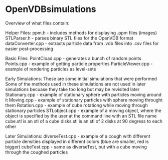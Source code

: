 # OpenVDBsimulations

Overview of what files contain:

Helper Files:
ppm.h - includes methods for displaying .ppm files (images)
STLParser.h - parses binary STL files for the OpenVDB format
dataConverter.cpp - extracts particle data from .vdb files into .csv files for easier post-processing

Basic Files:
PointCload.cpp - generates a bunch of random points
Points.cpp - example of getting particle properties
ParticleViewer.cpp - example of rendering particles as level-sets

Early Simulations:
  These are some initial simulations that were performed
  Some of the methods used in these simulations are not used in later simulations
  becuase they take too long but may be revisited later
Stationary.cpp - example of stationary sphere with particles moving around it
Moving.cpp - example of stationary particles with sphere moving throught them
Rotation.cpp - example of cube rotationg while moving through stationary particles
STLobject.cpp - example of a moving object, where the object is specified by the user at the command line with an STL file name
  cube.stl is an stl of a cube
  disks.stl is an stl of 2 disks at 90 degress to each other
  
Later Simulations:
diverseTest.cpp - example of a cough with different particle densities displayed in different colors (blue are smaller, red is bigger)
cubeTest.cpp - same as diverseTest, but with a cube moving through the coughed particles

